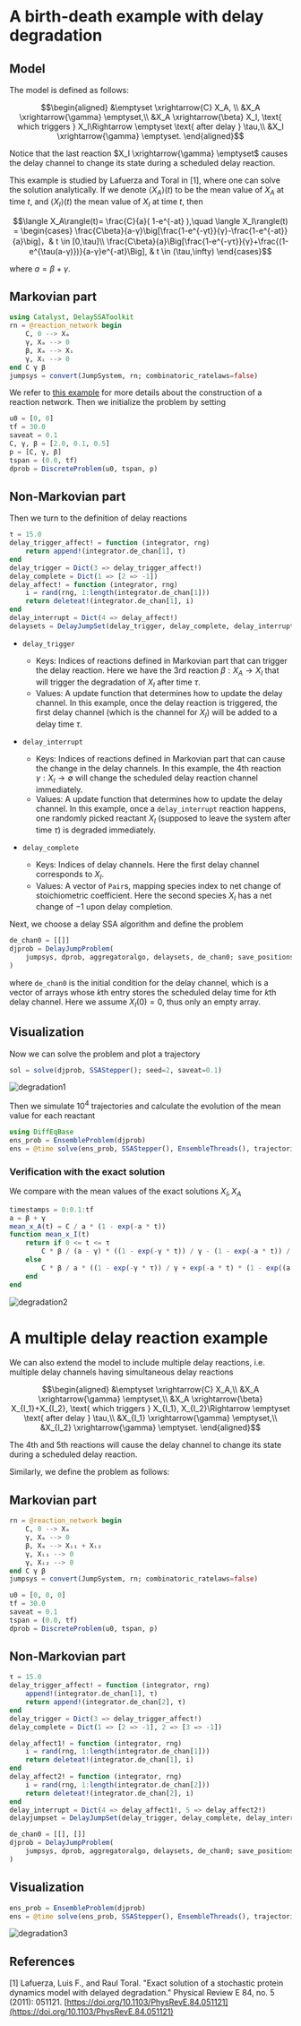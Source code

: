 # A birth-death example with delay degradation

## Model

The model is defined as follows:

```math
\begin{aligned}
&\emptyset \xrightarrow{C} X_A, \\
&X_A \xrightarrow{\gamma} \emptyset,\\
&X_A \xrightarrow{\beta}  X_I, \text{ which triggers  } X_I\Rightarrow \emptyset \text{ after delay } \tau,\\
&X_I \xrightarrow{\gamma} \emptyset.  
\end{aligned}
```

Notice that the last reaction $X_I \xrightarrow{\gamma} \emptyset$ causes the delay channel to change its state during a scheduled delay reaction.

This example is studied by Lafuerza and Toral in [1], where one can solve the solution analytically. If we denote $\langle X_A\rangle(t)$ to be the mean value of $X_A$ at time $t$, and $\langle X_I\rangle(t)$ the mean value of $X_I$ at time $t$, then

```math
\langle X_A\rangle(t)= \frac{C}{a}( 1-e^{-at} ),\quad \langle X_I\rangle(t) = \begin{cases}
\frac{C\beta}{a-γ}\big[\frac{1-e^{-γt}}{γ}-\frac{1-e^{-at}}{a}\big]，& t \in [0,\tau]\\
\frac{C\beta}{a}\Big[\frac{1-e^{-γτ}}{γ}+\frac{(1-e^{\tau(a-γ)})}{a-γ}e^{-at}\Big], & t \in (\tau,\infty)
\end{cases}
```

where $a = β + γ$.

## Markovian part

```julia
using Catalyst, DelaySSAToolkit
rn = @reaction_network begin
    C, 0 --> Xₐ
    γ, Xₐ --> 0
    β, Xₐ --> Xᵢ
    γ, Xᵢ --> 0
end C γ β
jumpsys = convert(JumpSystem, rn; combinatoric_ratelaws=false)
```

We refer to [this example](tutorials.md) for more details about the construction of a reaction network. Then we initialize the problem by setting

```julia
u0 = [0, 0]
tf = 30.0
saveat = 0.1
C, γ, β = [2.0, 0.1, 0.5]
p = [C, γ, β]
tspan = (0.0, tf)
dprob = DiscreteProblem(u0, tspan, p)
```

## Non-Markovian part

Then we turn to the definition of delay reactions

```julia
τ = 15.0
delay_trigger_affect! = function (integrator, rng)
    return append!(integrator.de_chan[1], τ)
end
delay_trigger = Dict(3 => delay_trigger_affect!)
delay_complete = Dict(1 => [2 => -1])
delay_affect! = function (integrator, rng)
    i = rand(rng, 1:length(integrator.de_chan[1]))
    return deleteat!(integrator.de_chan[1], i)
end
delay_interrupt = Dict(4 => delay_affect!)
delaysets = DelayJumpSet(delay_trigger, delay_complete, delay_interrupt)
```

  - `delay_trigger`
    
      + Keys: Indices of reactions defined in Markovian part that can trigger the delay reaction. Here we have the 3rd reaction $\beta: X_A \rightarrow X_I$ that will trigger the degradation of $X_I$ after time $\tau$.
      + Values: A update function that determines how to update the delay channel. In this example, once the delay reaction is triggered, the first delay channel (which is the channel for $X_I$) will be added to a delay time $\tau$.
  - `delay_interrupt`
    
      + Keys: Indices of reactions defined in Markovian part that can cause the change in the delay channels. In this example, the 4th reaction $\gamma : X_I \rightarrow \emptyset$ will change the scheduled delay reaction channel immediately.
      + Values: A update function that determines how to update the delay channel. In this example, once a `delay_interrupt` reaction happens, one randomly picked reactant $X_I$ (supposed to leave the system after time $\tau$) is degraded immediately.
  - `delay_complete`
    
      + Keys: Indices of delay channels. Here the first delay channel corresponds to $X_I$.
      + Values: A vector of `Pair`s, mapping species index to net change of stoichiometric coefficient. Here the second species $X_I$ has a net change of $-1$ upon delay completion.

Next, we choose a delay SSA algorithm and define the problem

```julia
de_chan0 = [[]]
djprob = DelayJumpProblem(
    jumpsys, dprob, aggregatoralgo, delaysets, de_chan0; save_positions=(false, false)
)
```

where `de_chan0` is the initial condition for the delay channel, which is a vector of arrays whose *k*th entry stores the scheduled delay time for *k*th delay channel. Here we assume $X_I(0) = 0$, thus only an empty array.

## Visualization

Now we can solve the problem and plot a trajectory

```julia
sol = solve(djprob, SSAStepper(); seed=2, saveat=0.1)
```

![degradation1](../assets/delay_degradation1.svg)

Then we simulate $10^4$ trajectories and calculate the evolution of the mean value for each reactant

```julia
using DiffEqBase
ens_prob = EnsembleProblem(djprob)
ens = @time solve(ens_prob, SSAStepper(), EnsembleThreads(), trajectories=1e4, saveat=0.1)
```

### Verification with the exact solution

We compare with the mean values of the exact solutions $X_I, X_A$

```julia
timestamps = 0:0.1:tf
a = β + γ
mean_x_A(t) = C / a * (1 - exp(-a * t))
function mean_x_I(t)
    return if 0 <= t <= τ
        C * β / (a - γ) * ((1 - exp(-γ * t)) / γ - (1 - exp(-a * t)) / a)
    else
        C * β / a * ((1 - exp(-γ * τ)) / γ + exp(-a * t) * (1 - exp((a - γ)τ)) / (a - γ))
    end
end
```

![degradation2](../assets/delay_degradation2.svg)

# A multiple delay reaction example

We can also extend the model to include multiple delay reactions, i.e. multiple delay channels having simultaneous delay reactions

```math
\begin{aligned}
&\emptyset \xrightarrow{C} X_A,\\
&X_A \xrightarrow{\gamma} \emptyset,\\
&X_A \xrightarrow{\beta}  X_{I_1}+X_{I_2}, \text{ which triggers  } X_{I_1}, X_{I_2}\Rightarrow \emptyset \text{ after delay } \tau,\\
&X_{I_1} \xrightarrow{\gamma} \emptyset,\\
&X_{I_2} \xrightarrow{\gamma} \emptyset.
\end{aligned}
```

The 4th and 5th reactions will cause the delay channel to change its state during a scheduled delay reaction.

Similarly, we define the problem as follows:

## Markovian part

```julia
rn = @reaction_network begin
    C, 0 --> Xₐ
    γ, Xₐ --> 0
    β, Xₐ --> Xᵢ₁ + Xᵢ₂
    γ, Xᵢ₁ --> 0
    γ, Xᵢ₂ --> 0
end C γ β
jumpsys = convert(JumpSystem, rn; combinatoric_ratelaws=false)
```

```julia
u0 = [0, 0, 0]
tf = 30.0
saveat = 0.1
tspan = (0.0, tf)
dprob = DiscreteProblem(u0, tspan, p)
```

## Non-Markovian part

```julia
τ = 15.0
delay_trigger_affect! = function (integrator, rng)
    append!(integrator.de_chan[1], τ)
    return append!(integrator.de_chan[2], τ)
end
delay_trigger = Dict(3 => delay_trigger_affect!)
delay_complete = Dict(1 => [2 => -1], 2 => [3 => -1])

delay_affect1! = function (integrator, rng)
    i = rand(rng, 1:length(integrator.de_chan[1]))
    return deleteat!(integrator.de_chan[1], i)
end
delay_affect2! = function (integrator, rng)
    i = rand(rng, 1:length(integrator.de_chan[2]))
    return deleteat!(integrator.de_chan[2], i)
end
delay_interrupt = Dict(4 => delay_affect1!, 5 => delay_affect2!)
delayjumpset = DelayJumpSet(delay_trigger, delay_complete, delay_interrupt)
```

```julia
de_chan0 = [[], []]
djprob = DelayJumpProblem(
    jumpsys, dprob, aggregatoralgo, delaysets, de_chan0; save_positions=(false, false)
)
```

## Visualization

```julia
ens_prob = EnsembleProblem(djprob)
ens = @time solve(ens_prob, SSAStepper(), EnsembleThreads(), trajectories=10^4, saveat=0.1)
```

![degradation3](../assets/delay_multidegradation3.svg)

## References

[1] Lafuerza, Luis F., and Raul Toral. "Exact solution of a stochastic protein dynamics model with delayed degradation." Physical Review E 84, no. 5 (2011): 051121. [https://doi.org/10.1103/PhysRevE.84.051121](https://doi.org/10.1103/PhysRevE.84.051121)
